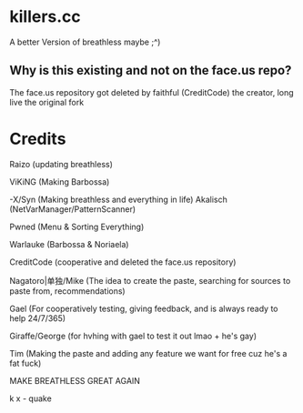 # killers.cc
A better Version of breathless maybe ;^)

## Why is this existing and not on the face.us repo?
The face.us repository got deleted by faithful (CreditCode) the creator, long live the original fork

# Credits

Raizo (updating breathless)

ViKiNG (Making Barbossa)

-X/Syn (Making breathless and everything in life)
Akalisch (NetVarManager/PatternScanner)

Pwned (Menu & Sorting Everything)

Warlauke (Barbossa & Noriaela)

CreditCode (cooperative and deleted the face.us repository) 

Nagatoro|单独/Mike (The idea to create the paste, searching for sources to paste from, recommendations)

Gael (For cooperatively testing, giving feedback, and is always ready to help 24/7/365)

Giraffe/George (for hvhing with gael to test it out lmao + he's gay)

Tim (Making the paste and adding any feature we want for free cuz he's a fat fuck)


MAKE BREATHLESS GREAT AGAIN

k x - quake
